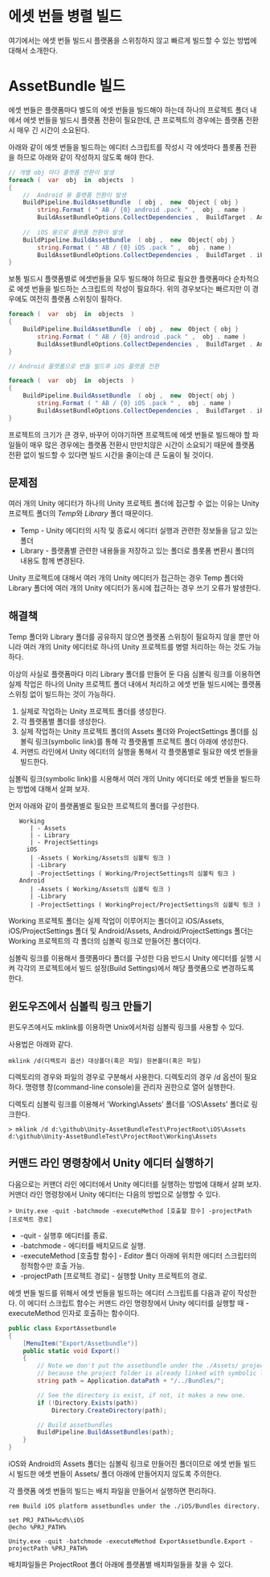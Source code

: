 # 에셋 번들 병렬 빌드 

여기에서는 에셋 번들 빌드시 플랫폼을 스위칭하지 않고 빠르게 빌드할 수 있는 방법에 대해서 소개한다. 


AssetBundle 빌드
================

에셋 번들은 플랫폼마다 별도의 에셋 번들을 빌드해야 하는데 하나의 프로젝트 폴더 내에서 에셋 번들을 빌드시 플랫폼 전환이 필요한데, 큰 프로젝트의 경우에는 플랫폼 전환시 매우 긴 시간이 소요된다.  

아래와 같이 에셋 번들을 빌드하는 에디터 스크립트를 작성시 각 에셋마다 플롯폼 전환을 하므로 아래와 같이 작성하지 않도록 해야 한다.

```csharp
// 개별 obj 마다 플랫폼 전환이 발생
foreach (  var  obj  in  objects  ) 
{ 
    //  Android 용 플랫폼 전환이 발생 
    BuildPipeline.BuildAssetBundle  ( obj ,  new  Object { obj }  
        string.Format ( " AB / {0} android .pack " ,  obj . name ) 
        BuildAssetBundleOptions.CollectDependencies ,  BuildTarget . Android ); 
    
    //  iOS 용으로 플랫폼 전환이 발생 
    BuildPipeline.BuildAssetBundle  ( obj ,  new  Object{ obj }  
        string.Format ( " AB / {0} iOS .pack " ,  obj . name ) 
        BuildAssetBundleOptions.CollectDependencies ,  BuildTarget . iPhone ); 
}
```

보통 빌드시 플랫폼별로 에셋번들을 모두 빌드해야 하므로 필요한 플랫폼마다 순차적으로 에셋 번들을 빌드하는 스크립트의 작성이 필요하다. 위의 경우보다는 빠르지만 이 경우에도 여전히 플랫폼 스위칭이 필하다. 

```csharp
foreach (  var  obj  in  objects  ) 
{ 
    BuildPipeline.BuildAssetBundle  ( obj ,  new  Object { obj }  
        string.Format ( " AB / {0} android .pack " ,  obj . name )
        BuildAssetBundleOptions.CollectDependencies ,  BuildTarget . Android ); 
} 

// Android 플랫폼으로 번들 빌드후 iOS 플랫폼 전환

foreach (  var  obj  in  objects  ) 
{ 
    BuildPipeline.BuildAssetBundle  ( obj ,  new  Object{ obj }  
        string.Format ( " AB / {0} iOS .pack " ,  obj . name ) 
        BuildAssetBundleOptions.CollectDependencies ,  BuildTarget . iPhone ); 
}
```

프로젝트의 크기가 큰 경우, 바꾸어 이야기하면 프로젝트에 에셋 번들로 빌드해야 할 파일들이 매우 많은 경우에는 플랫폼 전환시 만만치않은 시간이 소요되기 때문에 플랫폼 전환 없이 빌드할 수 있다면 빌드 시간을 줄이는데 큰 도움이 될 것이다.


문제점
------

여러 개의 Unity 에디터가 하나의 Unity 프로젝트 폴더에 접근할 수 없는 이유는 Unity 프로젝트 폴더의 *Temp*와 *Library* 폴더 때문이다. 

 * Temp - Unity 에디터의 시작 및 종료시 에디터 실행과 관련한 정보들을 담고 있는 폴더
 * Library - 플랫폼별 관련한 내용들을 저장하고 있는 폴더로 플롯폼 변환시 폴더의 내용도 함께 변경된다.

Unity 프로젝트에 대해서 여러 개의 Unity 에디터가 접근하는 경우 Temp 폴더와 Library 폴더에 여러 개의 Unity 에디터가 동시에 접근하는 경우 쓰기 오류가 발생한다. 

해결책
------
 
Temp 폴더와 Library 폴더를 공유하지 않으면 플랫폼 스위칭이 필요하지 않을 뿐만 아니라 여러 개의 Unity 에디터로 하나의 Unity 프로젝트를 병렬 처리하는 하는 것도 가능하다. 

이상의 사실로 플랫폼마다 미리 Library 폴더를 만들어 둔 다음 심볼릭 링크를 이용하면 실제 작업은 하나의 Unity 프로젝트 폴더 내에서 처리하고 에셋 번들 빌드시에는 플랫폼 스위칭 없이 빌드하는 것이 가능하다. 

1) 실제로 작업하는 Unity 프로젝트 폴더를 생성한다. 
2) 각 플랫폼별 폴더를 생성한다. 
3) 실제 작업하는 Unity 프로젝트 폴더의 Assets 폴더와 ProjectSettings 폴더를 심볼릭 링크(symbolic link)를 통해 각 플랫폼별 프로젝트 폴더 아래에 생성한다. 
4) 커맨드 라인에서 Unity 에디터의 실행을 통해서 각 플랫폼별로 필요한 에셋 번들을 빌드한다. 


심볼릭 링크(symbolic link)를 시용해서 여러 개의 Unity 에디터로 에셋 번들을 빌드하는 방법에 대해서 살펴 보자. 

먼저 아래와 같이 플랫폼별로 필요한 프로젝트의 폴더를 구성한다.

```
   Working
      | - Assets
      | - Library
      | - ProjectSettings
     iOS
      | -Assets ( Working/Assets의 심볼릭 링크 )
      | -Library
      | -ProjectSettings ( Working/ProjectSettings의 심볼릭 링크 )
   Android
      | -Assets ( Working/Assets의 심볼릭 링크 )
      | -Library 
      | -ProjectSettings ( WorkingProject/ProjectSettings의 심볼릭 링크 )
```

Working 프로젝토 폴더는 실제 작업이 이루어지는 폴더이고 iOS/Assets, iOS/ProjectSettings 폴더 및 Android/Assets, Android/ProjectSettings 폴더는 Working 프로젝트의 각 폴더의 심볼릭 링크로 만들어진 폴더이다. 

심볼릭 링크를 이용해서 플랫폼마다 폴더를 구성한 다음 반드시 Unity 에디터를 실행 시켜 각각의 프로젝트에서 빌드 설정(Build Settings)에서 해당 플랫폼으로 변경하도록 한다. 


윈도우즈에서 심볼릭 링크 만들기
-------------------------------

윈도우즈에서도 mklink를 이용하면 Unix에서처럼 심볼릭 링크를 사용할 수 있다. 

사용법은 아래와 같다. 
```
mklink /d(디렉토리 옵션) 대상폴더(혹은 파일) 원본폴더(혹은 파일)
```

디렉토리의 경우와 파일의 경우로 구분해서 사용한다. 디렉토리의 경우 /d 옵션이 필요하다. 명령행 창(command-line console)을 관리자 권한으로 열어 실행한다. 

디렉토리 심볼릭 링크를 이용해서 'Working\Assets' 폴더를 'iOS\Assets' 폴더로 링크한다. 
```
> mklink /d d:\github\Unity-AssetBundleTest\ProjectRoot\iOS\Assets d:\github\Unity-AssetBundleTest\ProjectRoot\Working\Assets
```

커맨드 라인 명령창에서 Unity 에디터 실행하기
--------------------------------------------

다음으로는 커맨더 라인 에디터에서 Unity 에디터를 실행하는 방법에 대해서 살펴 보자. 커맨더 라인 명령창에서 Unity 에디터는 다음의 방법으로 실행할 수 있다.
```
> Unity.exe -quit -batchmode -executeMethod [호출할 함수] -projectPath [프로젝트 경로]
```

 * -quit - 실행후 에디터를 종료. 
 * -batchmode - 에디터를 배치모드로 실행.
 * -executeMethod [호출할 함수] - *Editor* 폴더 아래에 위치한 에디터 스크립터의 정적함수만 호출 가능.
 * -projectPath [프로젝트 경로] - 실행할 Unity 프로젝트의 경로.


에셋 번들 빌드를 위해서 에셋 번들을 빌드하는 에디터 스크립트를 다음과 같이 작성한다. 이 에디터 스크립트 함수는 커맨드 라인 명령창에서 Unity 에디터를 실행할 때 -executeMethod 인자로 호출하는 함수이다.

``` csharp
public class ExportAssetbundle
{
    [MenuItem("Export/Assetbundle")]
    public static void Export()
    {
        // Note we don't put the assetbundle under the ./Assets/ project folder
        // because the project folder is already linked with symbolic link.
        string path = Application.dataPath + "/../Bundles/";

        // See the directory is exist, if not, it makes a new one.
        if (!Directory.Exists(path))
            Directory.CreateDirectory(path);

        // Build assetbundles
        BuildPipeline.BuildAssetBundles(path);
    }
}
```

iOS와 Android의 Assets 폴더는 심볼릭 링크로 만들어진 폴더이므로 에셋 번들 빌드시 빌드한 에셋 번들이 Assets/ 폴더 아래에 만들어지지 않도록 주의한다.

각 플랫폼 에셋 번들의 빌드는 배치 파일을 만들어서 실행하면 편리하다. 


```
rem Build iOS platform assetbundles under the ./iOS/Bundles directory.

set PRJ_PATH=%cd%\iOS
@echo %PRJ_PATH%

Unity.exe -quit -batchmode -executeMethod ExportAssetbundle.Export -projectPath %PRJ_PATH%
```

배치파일들은 ProjectRoot 폴더 아래에 플랫폼별 배치파일들을 찾을 수 있다. 

